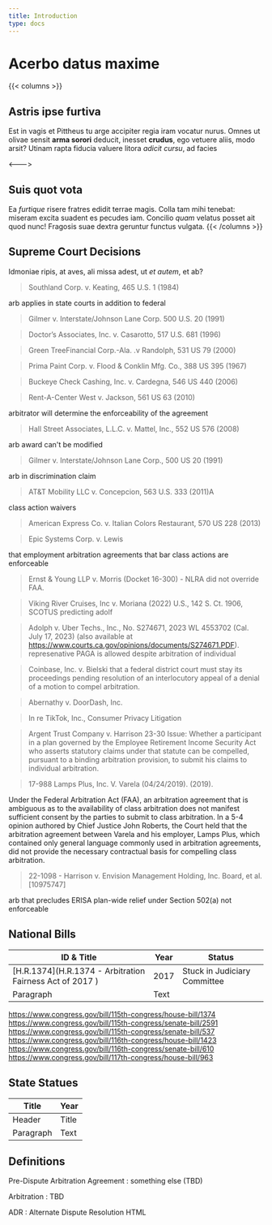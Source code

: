 ```yaml
---
title: Introduction
type: docs
---
```


# Acerbo datus maxime

{{< columns >}}
## Astris ipse furtiva

Est in vagis et Pittheus tu arge accipiter regia iram vocatur nurus. Omnes ut
olivae sensit **arma sorori** deducit, inesset **crudus**, ego vetuere aliis,
modo arsit? Utinam rapta fiducia valuere litora _adicit cursu_, ad facies

<--->

## Suis quot vota

Ea _furtique_ risere fratres edidit terrae magis. Colla tam mihi tenebat:
miseram excita suadent es pecudes iam. Concilio _quam_ velatus posset ait quod
nunc! Fragosis suae dextra geruntur functus vulgata.
{{< /columns >}}


## Supreme Court Decisions

Idmoniae ripis, at aves, ali missa adest, ut _et autem_, et ab?


> Southland Corp. v. Keating, 465 U.S. 1 (1984)

arb applies in state courts in addition to federal

> Gilmer v. Interstate/Johnson Lane Corp. 500 U.S. 20 (1991)

> Doctor’s Associates, Inc. v. Casarotto, 517 U.S. 681 (1996)

> Green TreeFinancial Corp.-Ala. .v Randolph, 531 US 79 (2000)

> Prima Paint Corp. v. Flood & Conklin Mfg. Co., 388 US 395 (1967)

> Buckeye Check Cashing, Inc. v. Cardegna,  546 US 440 (2006)

> Rent-A-Center West v. Jackson,  561 US 63 (2010)

  arbitrator will determine the enforceability of the agreement

> Hall Street Associates, L.L.C. v. Mattel, Inc., 552 US 576 (2008)

  arb award can't be modified

> Gilmer v. Interstate/Johnson Lane Corp.,  500 US 20 (1991)

  arb in discrimination claim

> AT&T Mobility LLC v. Concepcion, 563 U.S. 333 (2011)A

  class action waivers

> American Express Co. v. Italian Colors Restaurant, 570 US 228 (2013)

> Epic Systems Corp. v. Lewis

that employment arbitration agreements that bar class actions are enforceable

> Ernst & Young LLP v. Morris (Docket 16-300) - NLRA did not override FAA.

> Viking River Cruises, Inc v. Moriana (2022) U.S., 142 S. Ct. 1906,
       SCOTUS predicting adolf

> Adolph v. Uber Techs., Inc., No. S274671, 2023 WL 4553702 (Cal. July 17, 2023) (also available at https://www.courts.ca.gov/opinions/documents/S274671.PDF).
	represenative PAGA is allowed despite arbitration of individual

> Coinbase, Inc. v. Bielski that a federal
  district court must stay its proceedings pending resolution of an interlocutory appeal of a denial of a motion to compel arbitration.


> Abernathy v. DoorDash, Inc.

> In re TikTok, Inc., Consumer Privacy Litigation

> Argent Trust Company v. Harrison 23-30
Issue: Whether a participant in a plan governed by the Employee Retirement Income Security Act who asserts statutory claims under that statute can be compelled, pursuant to a binding arbitration provision, to submit his claims to individual arbitration.

> 17-988 Lamps Plus, Inc. V. Varela (04/24/2019). (2019).

Under the Federal Arbitration Act (FAA), an arbitration agreement that is ambiguous as to the availability of class arbitration does not manifest sufficient consent by the parties to submit to class arbitration. In a 5-4 opinion authored by Chief Justice John Roberts, the Court held that the arbitration agreement between Varela and his employer, Lamps Plus, which contained only general language commonly used in arbitration agreements, did not provide the necessary contractual basis for compelling class arbitration.

> 22-1098 - Harrison v. Envision Management Holding, Inc. Board, et al. [10975747]

arb that precludes ERISA plan-wide relief under Section 502(a) not enforceable

## National Bills

| ID & Title  | Year | Status |
| ----------- | ---- | ------ |
| [H.R.1374](H.R.1374 - Arbitration Fairness Act of 2017 )| 2017 | Stuck in Judiciary Committee |
| Paragraph   | Text        | |
https://www.congress.gov/bill/115th-congress/house-bill/1374
https://www.congress.gov/bill/115th-congress/senate-bill/2591
https://www.congress.gov/bill/115th-congress/senate-bill/537
https://www.congress.gov/bill/116th-congress/house-bill/1423
https://www.congress.gov/bill/116th-congress/senate-bill/610
https://www.congress.gov/bill/117th-congress/house-bill/963

## State Statues

| Title       | Year |
| ----------- | ----------- |
| Header      | Title       |
| Paragraph   | Text        |


## Definitions

Pre-Dispute Arbitration Agreement
: something else (TBD)

Arbitration
: TBD

ADR
: Alternate Dispute Resolution HTML
